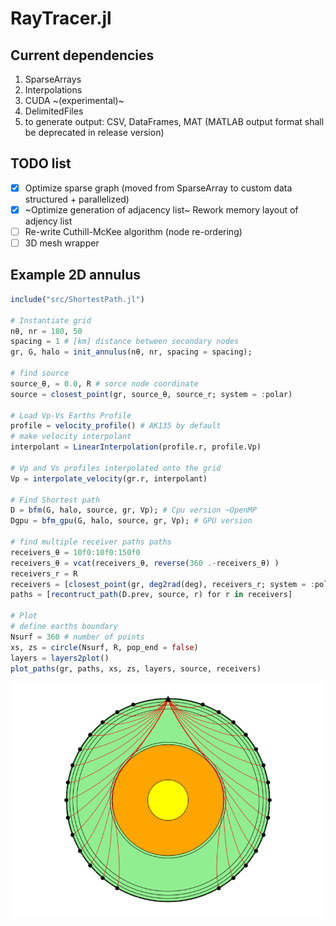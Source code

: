 # RayTracer.jl
## Current dependencies 

1. SparseArrays
2. Interpolations
3. CUDA ~(experimental)~
4. DelimitedFiles
5. to generate output: CSV, DataFrames, MAT (MATLAB output format shall be deprecated in release version)

## TODO list
- [x] Optimize sparse graph (moved from SparseArray to custom data structured + parallelized)
- [x] ~Optimize generation of adjacency list~ Rework memory layout of adjency list
- [ ] Re-write Cuthill-McKee algorithm (node re-ordering)
- [ ] 3D mesh wrapper

## Example 2D annulus
```julia
include("src/ShortestPath.jl")

# Instantiate grid
nθ, nr = 180, 50
spacing = 1 # [km] distance between secondary nodes
gr, G, halo = init_annulus(nθ, nr, spacing = spacing);

# find source
source_θ, = 0.0, R # sorce node coordinate
source = closest_point(gr, source_θ, source_r; system = :polar)

# Load Vp-Vs Earths Profile
profile = velocity_profile() # AK135 by default
# make velocity interpolant
interpolant = LinearInterpolation(profile.r, profile.Vp)

# Vp and Vs profiles interpolated onto the grid
Vp = interpolate_velocity(gr.r, interpolant)

# Find Shortest path
D = bfm(G, halo, source, gr, Vp); # Cpu version ~OpenMP 
Dgpu = bfm_gpu(G, halo, source, gr, Vp); # GPU version

# find multiple receiver paths paths
receivers_θ = 10f0:10f0:150f0
receivers_θ = vcat(receivers_θ, reverse(360 .-receivers_θ) )
receivers_r = R
receivers = [closest_point(gr, deg2rad(deg), receivers_r; system = :polar) for deg in receivers_θ]
paths = [recontruct_path(D.prev, source, r) for r in receivers]

# Plot
# define earths boundary
Nsurf = 360 # number of points
xs, zs = circle(Nsurf, R, pop_end = false)
layers = layers2plot()
plot_paths(gr, paths, xs, zs, layers, source, receivers)
```

![output](ray_paths.png)
